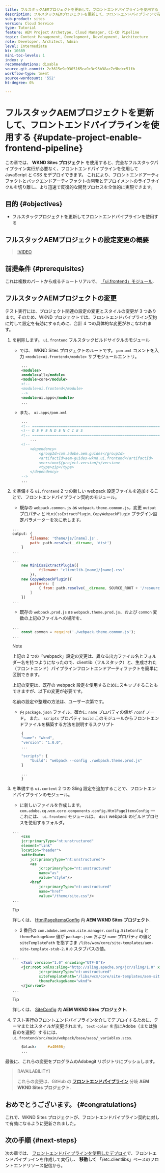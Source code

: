 ```yaml
---
title: フルスタックAEMプロジェクトを更新して、フロントエンドパイプラインを使用する
description: フルスタックAEMプロジェクトを更新して、フロントエンドパイプラインで有効にする方法を説明します。これにより、フロントエンドアーティファクトの構築とデプロイのみがおこなわれます。
sub-product: sites
version: Cloud Service
type: Tutorial
feature: AEM Project Archetype, Cloud Manager, CI-CD Pipeline
topic: Content Management, Development, Development, Architecture
role: Developer, Architect, Admin
level: Intermediate
kt: 10689
mini-toc-levels: 1
index: y
recommendations: disable
source-git-commit: 2e3615e9e9305165ca9c3c93b38ac7e9bdcc51fb
workflow-type: tm+mt
source-wordcount: '552'
ht-degree: 0%

---
```



# フルスタックAEMプロジェクトを更新して、フロントエンドパイプラインを使用する {#update-project-enable-frontend-pipeline}

この章では、 __WKND Sites プロジェクト__ を使用すると、完全なフルスタックパイプライン実行が必要なく、フロントエンドパイプラインを使用して JavaScript と CSS をデプロイできます。 これにより、フロントエンドアーティファクトとバックエンドアーティファクトの開発とデプロイメントのライフサイクルを切り離し、より迅速で反復的な開発プロセスを全体的に実現できます。

## 目的 {#objectives}

* フルスタックプロジェクトを更新してフロントエンドパイプラインを使用する

## フルスタックAEMプロジェクトの設定変更の概要

>[!VIDEO](https://video.tv.adobe.com/v/3409419/)

## 前提条件 {#prerequisites}

これは複数のパートから成るチュートリアルで、 [「ui.frontend」モジュール](./review-uifrontend-module.md).


## フルスタックAEMプロジェクトの変更

テスト実行には、プロジェクト関連の設定の変更とスタイルの変更が 3 つあります。そのため、WKND プロジェクトでは、フロントエンドパイプライン契約に対して設定を有効にするために、合計 4 つの具体的な変更がおこなわれます。

1. を削除します。 `ui.frontend` フルスタックビルドサイクルのモジュール

   * では、 WKND Sites プロジェクトのルートです。 `pom.xml` コメントを入力 `<module>ui.frontend</module>` サブモジュールエントリ。

   ```xml
       ...
       <modules>
       <module>all</module>
       <module>core</module>
       <!--
       <module>ui.frontend</module>
       -->                
       <module>ui.apps</module>
       ...
   ```

   * また、 `ui.apps/pom.xml`

   ```xml
       ...
       <!-- ====================================================================== -->
       <!-- D E P E N D E N C I E S                                                -->
       <!-- ====================================================================== -->
           ...
       <!--
           <dependency>
               <groupId>com.adobe.aem.guides</groupId>
               <artifactId>aem-guides-wknd.ui.frontend</artifactId>
               <version>${project.version}</version>
               <type>zip</type>
           </dependency>
       -->    
       ...
   ```

1. を準備する `ui.frontend` 2 つの新しい webpack 設定ファイルを追加することで、フロントエンドパイプライン契約のモジュール。

   * 既存の `webpack.common.js` as `webpack.theme.common.js`，変更 `output` プロパティと `MiniCssExtractPlugin`, `CopyWebpackPlugin` プラグイン設定パラメーターを次に示します。

   ```javascript
   ...
   output: {
           filename: 'theme/js/[name].js', 
           path: path.resolve(__dirname, 'dist')
       }
   ...
   
   ...
       new MiniCssExtractPlugin({
               filename: 'clientlib-[name]/[name].css'
           }),
       new CopyWebpackPlugin({
           patterns: [
               { from: path.resolve(__dirname, SOURCE_ROOT + '/resources'), to: './clientlib-site' }
           ]
       })
   ...
   ```

   * 既存の `webpack.prod.js` as `webpack.theme.prod.js`、および `common` 変数の上記のファイルへの場所を、

   ```javascript
   ...
       const common = require('./webpack.theme.common.js');
   ...
   ```

   >[!NOTE]
   >
   >上記の 2 つの「webpack」設定の変更は、異なる出力ファイル名とフォルダー名を持つようになったので、clientlib（フルスタック）と、生成された（フロントエンド）パイプラインフロントエンドアーティファクトを簡単に区別できます。
   >
   >上記の変更は、既存の webpack 設定を使用するためにスキップすることもできますが、以下の変更が必要です。
   >
   >名前の設定や整理の方法は、ユーザー次第です。


   * 内 `package.json` ファイル、確かに  `name` プロパティの値が `/conf` ノード。 また、 `scripts` プロパティ `build` このモジュールからフロントエンドファイルを構築する方法を説明するスクリプト

   ```javascript
       {
       "name": "wknd",
       "version": "1.0.0",
       ...
   
       "scripts": {
           "build": "webpack --config ./webpack.theme.prod.js"
       }
   
       ...
       }
   ```

1. を準備する `ui.content` 2 つの Sling 設定を追加することで、フロントエンドパイプラインのモジュール。

   * に新しいファイルを作成します。 `com.adobe.cq.wcm.core.components.config.HtmlPageItemsConfig`  — これには、 `ui.frontend` モジュールは、 `dist` webpack のビルドプロセスを使用するフォルダ。

   ```xml
   ...
       <css
       jcr:primaryType="nt:unstructured"
       element="link"
       location="header">
       <attributes
           jcr:primaryType="nt:unstructured">
           <as
               jcr:primaryType="nt:unstructured"
               name="as"
               value="style"/>
           <href
               jcr:primaryType="nt:unstructured"
               name="href"
               value="/theme/site.css"/>
   ...
   ```

   >[!TIP]
   >
   >    詳しくは、 [HtmlPageItemsConfig](https://github.com/adobe/aem-guides-wknd/blob/feature/frontend-pipeline/ui.content/src/main/content/jcr_root/conf/wknd/_sling_configs/com.adobe.cq.wcm.core.components.config.HtmlPageItemsConfig/.content.xml) 内 __AEM WKND Sites プロジェクト__.


   * 2 番目の `com.adobe.aem.wcm.site.manager.config.SiteConfig` と `themePackageName` 値が `package.json` および `name` プロパティの値と `siteTemplatePath` を指すさま `/libs/wcm/core/site-templates/aem-site-template-stub-2.0.0` スタブパスの値。

   ```xml
   ...
       <?xml version="1.0" encoding="UTF-8"?>
       <jcr:root xmlns:sling="http://sling.apache.org/jcr/sling/1.0" xmlns:jcr="http://www.jcp.org/jcr/1.0" xmlns:nt="http://www.jcp.org/jcr/nt/1.0"
               jcr:primaryType="nt:unstructured"
               siteTemplatePath="/libs/wcm/core/site-templates/aem-site-template-stub-2.0.0"
               themePackageName="wknd">
       </jcr:root>
   ...
   ```

   >[!TIP]
   >
   >    詳しくは、 [SiteConfig](https://github.com/adobe/aem-guides-wknd/blob/feature/frontend-pipeline/ui.content/src/main/content/jcr_root/conf/wknd/_sling_configs/com.adobe.aem.wcm.site.manager.config.SiteConfig/.content.xml) 内 __AEM WKND Sites プロジェクト__.

1. テスト実行のフロントエンドパイプラインを介してデプロイするために、テーマまたはスタイルが変更されます。 `text-color` を赤にAdobe（または独自のを選択）するには、 `ui.frontend/src/main/webpack/base/sass/_variables.scss`.

   ```css
       $black:     #a40606;
       ...
   ```

最後に、これらの変更をプログラムのAdobegit リポジトリにプッシュします。


>[!AVAILABILITY]
>
> これらの変更は、GitHub の [__フロントエンドパイプライン__](https://github.com/adobe/aem-guides-wknd/tree/feature/frontend-pipeline) 分岐 __AEM WKND Sites プロジェクト__.


## おめでとうございます。 {#congratulations}

これで、WKND Sites プロジェクトが、フロントエンドパイプライン契約に対して有効になるように更新されました。

## 次の手順 {#next-steps}

次の章では、 [フロントエンドパイプラインを使用したデプロイ](create-frontend-pipeline.md)で、フロントエンドパイプラインを作成して実行し、 __移動して__ 「/etc.clientlibs」ベースのフロントエンドリソース配信から。
